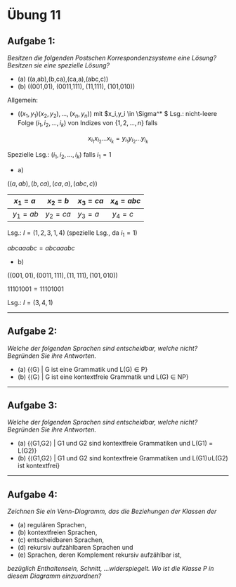 # Übung 11

## Aufgabe 1:
*Besitzen die folgenden Postschen Korrespondenzsysteme eine Lösung? Besitzen sie eine spezielle
Lösung?*

* (a) ((a,ab),(b,ca),(ca,a),(abc,c))
* (b) ((001,01), (0011,111), (11,111), (101,010))

Allgemein:
* $((x_1,y_1)(x_2,y_2),...,(x_n,y_n))$ mit $x_i,y_i \in \Sigma^* $
 Lsg.: nicht-leere Folge $(i_1,i_2,...,i_k)$ von Indizes von $\{1,2,...,n\}$ falls

 $$x_{i_1}x_{i_2}...x_{i_k}=y_{i_1}y_{i_2}...y_{i_k}$$

Spezielle Lsg.: $(i_1,i_2,...,i_k)$ falls $i_1=1$

* a)

 $((a,ab),(b,ca),(ca,a),(abc,c))$

| $x_1=a$ | $x_2=b$ | $x_3=ca$ | $x_4=abc$ |
| ------- | ------- | -------- | --------- |
| $y_1=ab$ | $y_2=ca$ | $y_3=a$ | $y_4=c$  |

Lsg.: $I=(1,2,3,1,4)$ (spezielle Lsg., da $i_1=1$)

$abcaaabc=abcaaabc$

* b)

 $((001,01), (0011,111), (11,111), (101,010))$

 $11101001=11101001$

 Lsg.: $I= (3,4,1)$

---
## Aufgabe 2:
*Welche der folgenden Sprachen sind entscheidbar, welche nicht? Begründen Sie ihre Antworten.*

* (a) {⟨G⟩ | G ist eine Grammatik und L(G) ∈ P}
* (b) {⟨G⟩ | G ist eine kontextfreie Grammatik und L(G) ∈ NP}

---
## Aufgabe 3:
*Welche der folgenden Sprachen sind entscheidbar, welche nicht? Begründen Sie ihre Antworten.*

* (a) {⟨G1,G2⟩ | G1 und G2 sind kontextfreie Grammatiken und L(G1) = L(G2)}
* (b) {⟨G1,G2⟩ | G1 und G2 sind kontextfreie Grammatiken und L(G1)∪L(G2) ist kontextfrei}

---
## Aufgabe 4:
*Zeichnen Sie ein Venn-Diagramm, das die Beziehungen der Klassen der*

* (a) regulären Sprachen,
* (b) kontextfreien Sprachen,
* (c) entscheidbaren Sprachen,
* (d) rekursiv aufzählbaren Sprachen und
* (e) Sprachen, deren Komplement rekursiv aufzählbar ist,

*bezüglich Enthaltensein, Schnitt, ...widerspiegelt. Wo ist die Klasse P in diesem Diagramm einzuordnen?*
